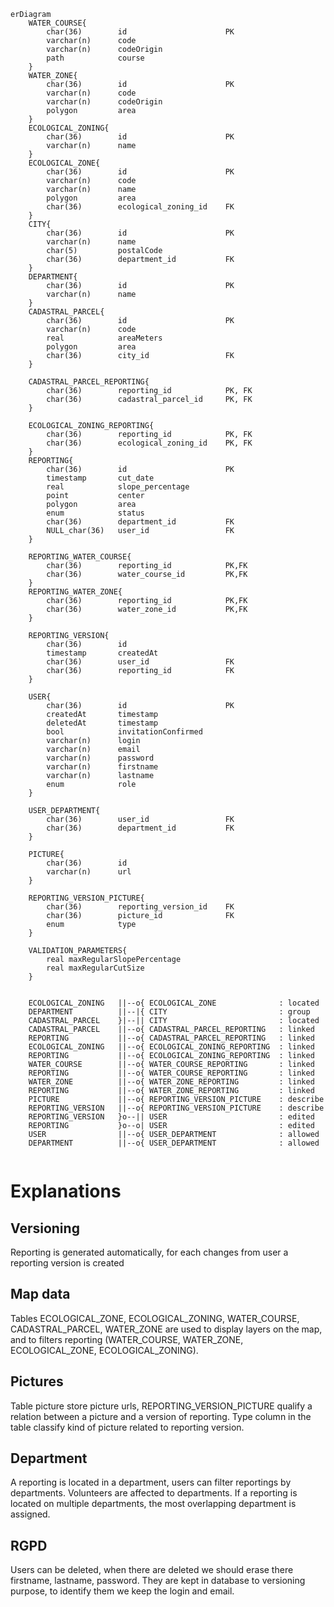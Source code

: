 
```mermaid
erDiagram
    WATER_COURSE{
        char(36)        id                      PK
        varchar(n)      code                    
        varchar(n)      codeOrigin                    
        path            course           
    }
    WATER_ZONE{
        char(36)        id                      PK
        varchar(n)      code                    
        varchar(n)      codeOrigin                    
        polygon         area           
    }
    ECOLOGICAL_ZONING{
        char(36)        id                      PK
        varchar(n)      name                     
    }
    ECOLOGICAL_ZONE{
        char(36)        id                      PK
        varchar(n)      code                    
        varchar(n)      name                    
        polygon         area
        char(36)        ecological_zoning_id    FK
    }
    CITY{
        char(36)        id                      PK
		varchar(n)      name
        char(5)         postalCode
		char(36)        department_id           FK
    }
    DEPARTMENT{
        char(36)        id                      PK
		varchar(n)      name
    }
    CADASTRAL_PARCEL{
        char(36)        id                      PK
        varchar(n)      code
        real            areaMeters
        polygon         area
        char(36)        city_id                 FK
    }

    CADASTRAL_PARCEL_REPORTING{
        char(36)        reporting_id            PK, FK
        char(36)        cadastral_parcel_id     PK, FK
    } 
    
    ECOLOGICAL_ZONING_REPORTING{
        char(36)        reporting_id            PK, FK
        char(36)        ecological_zoning_id    PK, FK
    } 
    REPORTING{
        char(36)        id                      PK
        timestamp       cut_date                
        real            slope_percentage        
        point           center
        polygon         area
        enum            status
        char(36)        department_id           FK
        NULL_char(36)   user_id                 FK              
    }

    REPORTING_WATER_COURSE{
        char(36)        reporting_id            PK,FK
        char(36)        water_course_id         PK,FK
    }
    REPORTING_WATER_ZONE{
        char(36)        reporting_id            PK,FK
        char(36)        water_zone_id           PK,FK
    }

    REPORTING_VERSION{
        char(36)        id
        timestamp       createdAt
        char(36)        user_id                 FK
        char(36)        reporting_id            FK
    }

    USER{
        char(36)        id                      PK
        createdAt       timestamp
        deletedAt       timestamp
        bool            invitationConfirmed
        varchar(n)      login
        varchar(n)      email
        varchar(n)      password
        varchar(n)      firstname
        varchar(n)      lastname
        enum            role
    }

    USER_DEPARTMENT{
        char(36)        user_id                 FK
        char(36)        department_id           FK
    }

    PICTURE{
        char(36)        id
        varchar(n)      url
    }

    REPORTING_VERSION_PICTURE{
        char(36)        reporting_version_id    FK
        char(36)        picture_id              FK
        enum            type
    }

    VALIDATION_PARAMETERS{
        real maxRegularSlopePercentage
        real maxRegularCutSize
    }


    ECOLOGICAL_ZONING   ||--o{ ECOLOGICAL_ZONE              : located
    DEPARTMENT          ||--|{ CITY                         : group
    CADASTRAL_PARCEL    }|--|| CITY                         : located
    CADASTRAL_PARCEL    ||--o{ CADASTRAL_PARCEL_REPORTING   : linked
    REPORTING           ||--o{ CADASTRAL_PARCEL_REPORTING   : linked
    ECOLOGICAL_ZONING   ||--o{ ECOLOGICAL_ZONING_REPORTING  : linked
    REPORTING           ||--o{ ECOLOGICAL_ZONING_REPORTING  : linked
    WATER_COURSE        ||--o{ WATER_COURSE_REPORTING       : linked
    REPORTING           ||--o{ WATER_COURSE_REPORTING       : linked
    WATER_ZONE          ||--o{ WATER_ZONE_REPORTING         : linked
    REPORTING           ||--o{ WATER_ZONE_REPORTING         : linked
    PICTURE             ||--o{ REPORTING_VERSION_PICTURE    : describe
    REPORTING_VERSION   ||--o{ REPORTING_VERSION_PICTURE    : describe
    REPORTING_VERSION   }o--|| USER                         : edited
    REPORTING           }o--o| USER                         : edited
    USER                ||--o{ USER_DEPARTMENT              : allowed
    DEPARTMENT          ||--o{ USER_DEPARTMENT              : allowed
    
```

# Explanations 

## Versioning
Reporting is generated automatically, for each changes from user a reporting version is created

## Map data
Tables ECOLOGICAL_ZONE, ECOLOGICAL_ZONING, WATER_COURSE, CADASTRAL_PARCEL, WATER_ZONE are used to display layers on the map, and to filters reporting (WATER_COURSE, WATER_ZONE, ECOLOGICAL_ZONE, ECOLOGICAL_ZONING).

## Pictures 
Table picture store picture urls, REPORTING_VERSION_PICTURE qualify a relation between a picture and a version of reporting. Type column in the table classify kind of picture related to reporting version. 

## Department
A reporting is located in a department, users can filter reportings by departments. Volunteers are affected to departments.
If a reporting is located on multiple departments, the most overlapping department is assigned.

## RGPD
Users can be deleted, when there are deleted we should erase there firstname, lastname, password. They are kept in database to versioning purpose, to identify them we keep the login and email. 